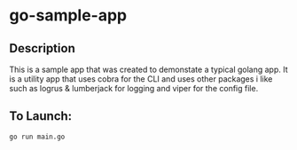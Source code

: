 # go-sample-app

## Description
This is a sample app that was created to demonstate a typical golang app. It is a utility app that uses cobra for the CLI and uses other packages i like such as logrus & lumberjack for logging and viper for the config file.

## To Launch:
```
go run main.go
```